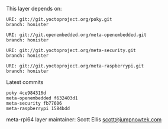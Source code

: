 This layer depends on:

    URI: git://git.yoctoproject.org/poky.git
    branch: honister

    URI: git://git.openembedded.org/meta-openembedded.git
    branch: honister

    URI: git://git.yoctoproject.org/meta-security.git
    branch: honister

    URI: git://git.yoctoproject.org/meta-raspberrypi.git
    branch: honister

Latest commits

    poky 4ce984316d
    meta-openembedded f632403d1
    meta-security fb77606
    meta-raspberrypi 1584bdd

meta-rpi64 layer maintainer: Scott Ellis <scott@jumpnowtek.com>
